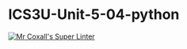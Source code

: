 # ICS3U-Unit-5-04-python

[![Mr Coxall's Super Linter](https://github.com/Johanna-liu16/ICS3U-Unit-5-04-python/workflows/Mr%20Coxall's%20Super%20Linter/badge.svg)](https://github.com/Johanna-liu16/ICS3U-Unit-5-04-python/actions/)
